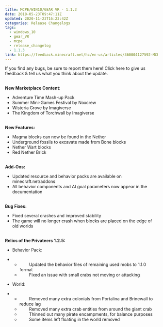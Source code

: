 ```yaml
---
title: MCPE/WIN10/GEAR VR - 1.1.3
date: 2018-05-23T09:47:11Z
updated: 2020-11-23T16:23:42Z
categories: Release Changelogs
tags:
  - windows_10
  - gear_VR
  - mcpe
  - release_changelog
  - 1.1.3
link: https://feedback.minecraft.net/hc/en-us/articles/360004127592-MCPE-WIN10-GEAR-VR-1-1-3
---
```


If you find any bugs, be sure to report them here! Click here to give us feedback & tell us what you think about the update.

\
**New Marketplace Content:**

-   Adventure Time Mash-up Pack
-   Summer Mini-Games Festival by Noxcrew
-   Wisteria Grove by Imagiverse
-   The Kingdom of Torchwall by Imagiverse

\
**New Features:**

-   Magma blocks can now be found in the Nether
-   Underground fossils to excavate made from Bone blocks
-   Nether Wart blocks
-   Red Nether Brick

\
**Add-Ons:**

-   Updated resource and behavior packs are available on minecraft.net/addons
-   All behavior components and AI goal parameters now appear in the documentation

\
**Bug Fixes:**

-   Fixed several crashes and improved stability
-   The game will no longer crash when blocks are placed on the edge of old worlds

\
**Relics of the Privateers 1.2.5:**

-   Behavior Pack:

-   -           Updated the behavior files of remaining used mobs to 1.1.0 format
    -           Fixed an issue with small crabs not moving or attacking

-   World:

-   -           Removed many extra colonials from Portalina and Brinewall to reduce lag
    -           Removed many extra crab entities from around the giant crab
    -           Thinned out many pirate encampments, for balance purposes
    -           Some items left floating in the world removed

<div>

 

</div>
